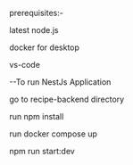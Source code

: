 prerequisites:-

latest node.js

docker for desktop

vs-code

--To run NestJs Application

go to recipe-backend directory

run npm install

run docker compose up

npm run start:dev
